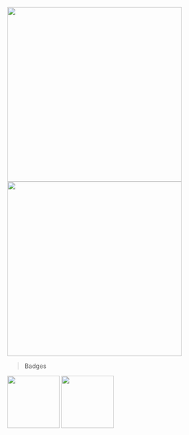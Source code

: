 <img src="https://github-readme-stats.vercel.app/api?username=shrsyc&show_icons=true&theme=dark" width="400"/><img src="https://github-readme-streak-stats.herokuapp.com/?user=shrsyc&theme=dark" width="400"/>

> Badges
  <img src="https://github.com/shrsyc/shrsyc/assets/99862109/14d4c126-458d-4bed-b0b4-2e408b1afec7" width="120">
  <img src="https://github.com/shrsyc/shrsyc/assets/99862109/4d05bc33-f519-4788-98c2-f46638b80fbe" width="120">


